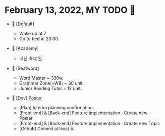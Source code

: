 # February 13, 2022, MY TODO 🚀

- 🚀 [Default]

  - Wake up at 7.
  - Go to bed at 23:00.

- 🚀 [Academy]

  - 내신 숙제 완.

- 🚀 [Seatword]

  - Word Master ~ 330w.
  - Grammar Zone(+WB) ~ 30 unit.
  - Junior Reading Tutor ~ 12 unit.

- 🚀 [Dev] [Poster](https://github.com/Novelier-Webbelier/poster)

  - [Plan] Interim planning confirmation.
  - [Front-end] & [Back-end] Feature implementation : Create new Poster
  - [Front-end] & [Back-end] Feature implementation : Create new Topic
  - [Github] Commit at least 5.
